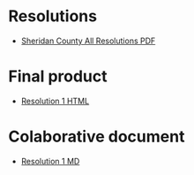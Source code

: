 # Resolutions
- [Sheridan County All Resolutions PDF](https://github.com/z-scgop/resolutions/blob/main/pdfs/sc_resolutions.pdf)

# Final product
- [Resolution 1 HTML](file:///home/z/g/z/resolutions/html/1.html)

# Colaborative document
- [Resolution 1 MD](file:///home/z/g/z/resolutions/md/1.md)
